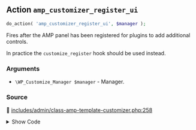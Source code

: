 ## Action `amp_customizer_register_ui`

```php
do_action( 'amp_customizer_register_ui', $manager );
```

Fires after the AMP panel has been registered for plugins to add additional controls.

In practice the `customize_register` hook should be used instead.

### Arguments

* `\WP_Customize_Manager $manager` - Manager.

### Source

:link: [includes/admin/class-amp-template-customizer.php:258](/includes/admin/class-amp-template-customizer.php#L258)

<details>
<summary>Show Code</summary>

```php
do_action( 'amp_customizer_register_ui', $this->wp_customize );
```

</details>
